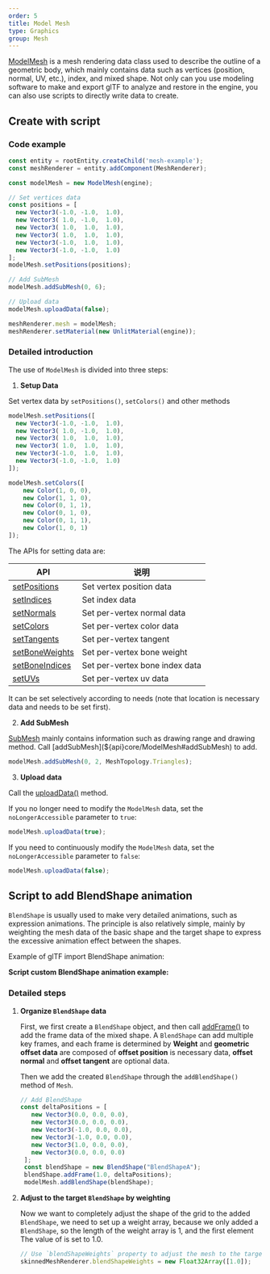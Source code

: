 ```yaml
---
order: 5
title: Model Mesh
type: Graphics
group: Mesh
---
```


[ModelMesh](${api}core/ModelMesh) is a mesh rendering data class used to describe the outline of a geometric body, which mainly contains data such as vertices (position, normal, UV, etc.), index, and mixed shape. Not only can you use modeling software to make and export glTF to analyze and restore in the engine, you can also use scripts to directly write data to create.

<playground src="obj-loader.ts"></playground>

## Create with script

### Code example

```TypeScript
const entity = rootEntity.createChild('mesh-example');
const meshRenderer = entity.addComponent(MeshRenderer);

const modelMesh = new ModelMesh(engine);

// Set vertices data
const positions = [
  new Vector3(-1.0, -1.0,  1.0),
  new Vector3( 1.0, -1.0,  1.0),
  new Vector3( 1.0,  1.0,  1.0),
  new Vector3( 1.0,  1.0,  1.0),
  new Vector3(-1.0,  1.0,  1.0),
  new Vector3(-1.0, -1.0,  1.0)
];
modelMesh.setPositions(positions);

// Add SubMesh
modelMesh.addSubMesh(0, 6);

// Upload data
modelMesh.uploadData(false);

meshRenderer.mesh = modelMesh;
meshRenderer.setMaterial(new UnlitMaterial(engine));
```

### Detailed introduction

The use of `ModelMesh` is divided into three steps:

1. **Setup Data**

Set vertex data by `setPositions()`, `setColors()` and other methods

```TypeScript
modelMesh.setPositions([
  new Vector3(-1.0, -1.0,  1.0),
  new Vector3( 1.0, -1.0,  1.0),
  new Vector3( 1.0,  1.0,  1.0),
  new Vector3( 1.0,  1.0,  1.0),
  new Vector3(-1.0,  1.0,  1.0),
  new Vector3(-1.0, -1.0,  1.0)
]);

modelMesh.setColors([
    new Color(1, 0, 0),
    new Color(1, 1, 0),
    new Color(0, 1, 1),
    new Color(0, 1, 0),
    new Color(0, 1, 1),
    new Color(1, 0, 1)
]);
```

The APIs for setting data are:

| API                                                   | 说明                           |
| ----------------------------------------------------- | ------------------------------ |
| [setPositions](${api}core/ModelMesh#setPositions)     | Set vertex position data       |
| [setIndices](${api}core/ModelMesh#setIndices)         | Set index data                 |
| [setNormals](${api}core/ModelMesh#setNormals)         | Set per-vertex normal data     |
| [setColors](${api}core/ModelMesh#setColors)           | Set per-vertex color data      |
| [setTangents](${api}core/ModelMesh#setTangents)       | Set per-vertex tangent         |
| [setBoneWeights](${api}core/ModelMesh#setBoneWeights) | Set per-vertex bone weight     |
| [setBoneIndices](${api}core/ModelMesh#setBoneIndices) | Set per-vertex bone index data |
| [setUVs](${api}core/ModelMesh#setUVs)                 | Set per-vertex uv data         |

It can be set selectively according to needs (note that location is necessary data and needs to be set first).

2. **Add SubMesh**

[SubMesh](${api}core/SubMesh) mainly contains information such as drawing range and drawing method. Call [addSubMesh](${api}core/ModelMesh#addSubMesh) to add.

```TypeScript
modelMesh.addSubMesh(0, 2, MeshTopology.Triangles);
```

3. **Upload data**

Call the [uploadData()](${api}core/ModelMesh#uploadData) method.

If you no longer need to modify the `ModelMesh` data, set the `noLongerAccessible` parameter to `true`:

```TypeScript
modelMesh.uploadData(true);
```

If you need to continuously modify the `ModelMesh` data, set the `noLongerAccessible` parameter to `false`:

```TypeScript
modelMesh.uploadData(false);
```

<playground src="model-mesh.ts"></playground>

## Script to add BlendShape animation

`BlendShape` is usually used to make very detailed animations, such as expression animations. The principle is also relatively simple, mainly by weighting the mesh data of the basic shape and the target shape to express the excessive animation effect between the shapes.

Example of glTF import BlendShape animation:
<playground src="skeleton-animation-blendShape.ts"></playground>

**Script custom BlendShape animation example:**
<playground src="skeleton-animation-customBlendShape.ts"></playground>

### Detailed steps

1. **Organize `BlendShape` data**

   First, we first create a `BlendShape` object, and then call [addFrame()](${api}core/ModelMesh#addFrame) to add the frame data of the mixed shape. A `BlendShape` can add multiple key frames, and each frame is determined by **Weight** and **geometric offset data** are composed of **offset position** is necessary data, **offset normal** and **offset tangent** are optional data.

   Then we add the created `BlendShape` through the `addBlendShape()` method of `Mesh`.

   ```typescript
   // Add BlendShape
   const deltaPositions = [
      new Vector3(0.0, 0.0, 0.0),
      new Vector3(0.0, 0.0, 0.0),
      new Vector3(-1.0, 0.0, 0.0),
      new Vector3(-1.0, 0.0, 0.0),
      new Vector3(1.0, 0.0, 0.0),
      new Vector3(0.0, 0.0, 0.0)
    ];
    const blendShape = new BlendShape("BlendShapeA");
    blendShape.addFrame(1.0, deltaPositions);
    modelMesh.addBlendShape(blendShape);
   ```

   

2. **Adjust to the target `BlendShape` by weighting**

   Now we want to completely adjust the shape of the grid to the added `BlendShape`, we need to set up a weight array, because we only added a `BlendShape`, so the length of the weight array is 1, and the first element The value of is set to 1.0.

   ```typescript
   // Use `blendShapeWeights` property to adjust the mesh to the target BlendShape
   skinnedMeshRenderer.blendShapeWeights = new Float32Array([1.0]);
   ```

   
